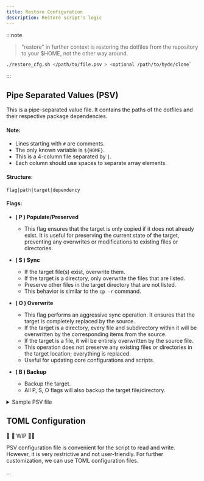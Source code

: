 ```yaml
---
title: Restore Configuration
description: Restore script's logic
---
```


:::note

> "restore" in further context is restoring the dotfiles from the repository to your $HOME, not the other way around.

```sh
./restore_cfg.sh </path/to/file.psv > <optional /path/to/hyde/clone`
```

:::

## Pipe Separated Values (PSV)

This is a pipe-separated value file. It contains the paths of the dotfiles and their respective package dependencies.

#### Note:

- Lines starting with `#` are comments.
- The only known variable is `${HOME}`.
- This is a 4-column file separated by `|`.
- Each column should use spaces to separate array elements.

#### Structure:

```shell
flag|path|target|dependency
```

#### Flags:

- **( P ) Populate/Preserved**

  - This flag ensures that the target is only copied if it does not already exist. It is useful for preserving the current state of the target, preventing any overwrites or modifications to existing files or directories.

- **( S ) Sync**

  - If the target file(s) exist, overwrite them.
  - If the target is a directory, only overwrite the files that are listed.
  - Preserve other files in the target directory that are not listed.
  - This behavior is similar to the `cp -r` command.

- **( O ) Overwrite**

  - This flag performs an aggressive sync operation. It ensures that the target is completely replaced by the source.
  - If the target is a directory, every file and subdirectory within it will be overwritten by the corresponding items from the source.
  - If the target is a file, it will be entirely overwritten by the source file.
  - This operation does not preserve any existing files or directories in the target location; everything is replaced.
  - Useful for updating core configurations and scripts.

- **( B ) Backup**
  - Backup the target.
  - All P, S, O flags will also backup the target file/directory.

<details>
<summary>Sample PSV file</summary>

```shell
 Hyde core files 
P|${HOME}/.config/hyde|config.toml|hyprland
P|${HOME}/.config/hypr|hyde.conf animations.conf windowrules.conf keybindings.conf userprefs.conf monitors.conf|hyprland
P|${HOME}/.config/hypr|nvidia.conf|hyprland nvidia-utils
P|${HOME}/.config/hypr/themes|theme.conf wallbash.conf colors.conf|hyprland
P|${HOME}/.local/state|hyde|hyprland

S|${HOME}/.config/hypr|hyprland.conf|hyprland
S|${HOME}/.local|bin|hyprland
S|${HOME}/.config|gtk-3.0|nwg-look
S|${HOME}/.config|nwg-look|nwg-look
S|${HOME}/.config|xsettingsd|nwg-look
S|${HOME}|.gtkrc-2.0|nwg-look
S|${HOME}/.config|Kvantum|kvantum
S|${HOME}/.config|qt5ct|qt5ct
S|${HOME}/.config|qt6ct|qt6ct
S|${HOME}/.config/hyde|wallbash|hyprland
S|${HOME}/.config/hypr|animations|hyprland

O|${HOME}/.local/share|hyde|hyprland
O|${HOME}/.local/lib|hyde|hyprland

 Editor 
P|${HOME}/.config/Code - OSS/User|settings.json|code
P|${HOME}/.config/Code/User|settings.json|visual-studio-code-bin
P|${HOME}/.config/VSCodium/User|settings.json|vscodium-bin

 Bar 
P|${HOME}/.config/waybar|config.ctl|waybar
S|${HOME}/.config/waybar|modules config.jsonc theme.css style.css|waybar

 Terminal 
P|${HOME}/.config|lsd|lsd
S|${HOME}/.config|fastfetch|fastfetch
S|${HOME}/.config/kitty|hyde.conf theme.conf|kitty
P|${HOME}/.config/kitty|kitty.conf|kitty

 Shell 
P|${HOME}/.config|fish|fish
P|${HOME}|.zshrc .hyde.zshrc .p10k.zsh|zsh zsh-theme-powerlevel10k pokego-bin
S|${HOME}|.zshenv|zsh zsh-theme-powerlevel10k

 File Explorer 
P|${HOME}/.local/state|dolphinstaterc|dolphin
P|${HOME}/.config|baloofilerc|dolphin
S|${HOME}/.config/menus|applications.menu|dolphin
S|${HOME}/.config|dolphinrc|dolphin
S|${HOME}/.config|kdeglobals|dolphin
S|${HOME}/.local/share/kio/servicemenus|hydewallpaper.desktop|dolphin
S|${HOME}/.local/share/kxmlgui5|dolphin|dolphin
S|${HOME}/.local/share|dolphin|dolphin

 Input 
P|${HOME}/.config|libinput-gestures.conf|libinput-gestures

 Wayland 
P|${HOME}/.config|spotify-flags.conf|spotify
P|${HOME}/.config|code-flags.conf|code
P|${HOME}/.config|code-flags.conf|visual-studio-code-bin
P|${HOME}/.config|vscodium-flags.conf|vscodium-bin
P|${HOME}/.config|electron-flags.conf|electron

 Notifications 
S|${HOME}/.config|dunst|dunst

 Gaming 
S|${HOME}/.config|MangoHud|mangohud

 Launcher 
S|${HOME}/.config|rofi|rofi
S|${HOME}/.config|wlogout|wlogout

 Lock Screen 
S|${HOME}/.config|swaylock|swaylock-effects
P|${HOME}/.config/hypr|hyprlock.conf|hyprlock
S|${HOME}/.config/hypr|hyprlock|hyprlock

 Idle daemon 
P|${HOME}/.config/hypr|hypridle.conf|hypridle
```

</details>

## TOML Configuration

🚧 🚧 WIP 🚧🚧

PSV configuration file is convenient for the script to read and write. However, it is very restrictive and not user-friendly.
For further customization, we can use TOML configuration files.

...
